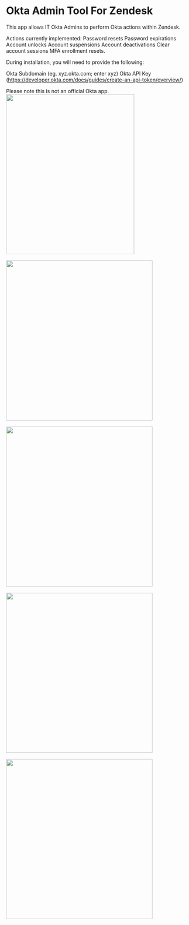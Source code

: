 # Okta Admin Tool For Zendesk
This app allows IT Okta Admins to perform Okta actions within Zendesk. 

Actions currently implemented:
Password resets
Password expirations
Account unlocks
Account suspensions
Account deactivations
Clear account sessions
MFA enrollment resets. 

During installation, you will need to provide the following:

Okta Subdomain (eg. xyz.okta.com; enter xyz)
Okta API Key (https://developer.okta.com/docs/guides/create-an-api-token/overview/)

Please note this is not an official Okta app.<br>
<img src="https://user-images.githubusercontent.com/23067036/81469074-1fa53a00-9237-11ea-885b-5e111e547cfb.png" width="350" height="437"><br><br>
<img src="https://user-images.githubusercontent.com/23067036/81468894-4fa00d80-9236-11ea-8bba-55df611fa7d2.png" width="400" height="437"><br><br>
<img src="https://user-images.githubusercontent.com/23067036/81468899-53cc2b00-9236-11ea-9072-de7109474b85.png" width="400" height="437"><br><br>
<img src="https://user-images.githubusercontent.com/23067036/81468902-575fb200-9236-11ea-9a18-83eb92382f6c.png" width="400" height="437"><br><br>
<img src="https://user-images.githubusercontent.com/23067036/81468905-5c246600-9236-11ea-8509-a9680366f039.png" width="400" height="437"><br><br>
